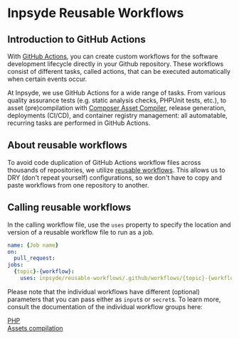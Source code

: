 # Inpsyde Reusable Workflows

## Introduction to GitHub Actions

With [GitHub Actions](https://github.com/features/actions), you can create custom workflows for the
software development lifecycle directly in your Github repository. These workflows consist of
different tasks, called actions, that can be executed automatically when certain events occur.

At Inpsyde, we use GitHub Actions for a wide range of tasks. From various quality assurance tests
(e.g. static analysis checks, PHPUnit tests, etc.), to asset (pre)compilation
with [Composer Asset Compiler](https://github.com/inpsyde/composer-asset-compiler), release
generation, deployments (CI/CD), and container registry management: all automatable, recurring tasks
are performed in GitHub Actions.

## About reusable workflows

To avoid code duplication of GitHub Actions workflow files across thousands of repositories, we
utilize [reusable workflows](https://docs.github.com/en/actions/using-workflows/reusing-workflows).
This allows us to DRY (don't repeat yourself) configurations, so we don't have to copy and paste
workflows from one repository to another.

## Calling reusable workflows

In the calling workflow file, use the `uses` property to specify the location and version of a
reusable workflow file to run as a job.

```yml
name: {Job name}
on:
  pull_request:
jobs:
  {topic}-{workflow}:
    uses: inpsyde/reusable-workflows/.github/workflows/{topic}-{workflow}.yml@main
```

Please note that the individual workflows have different (optional) parameters that you can pass
either as `input`s or `secret`s. To learn more, consult the documentation of the individual workflow
groups here:

[PHP](./docs/php.md)  
[Assets compilation](./docs/assets-compilation.md)  
